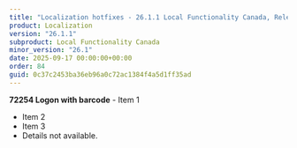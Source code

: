 ```yaml
---
title: "Localization hotfixes - 26.1.1 Local Functionality Canada, Release date September 17, 2025 - Hotfixes"
product: Localization
version: "26.1.1"
subproduct: Local Functionality Canada
minor_version: "26.1"
date: 2025-09-17 00:00:00+00:00
order: 84
guid: 0c37c2453ba36eb96a0c72ac1384f4a5d1ff35ad
---
```


**72254 Logon with barcode** - Item 1- Item 2- Item 3- Details not available.
